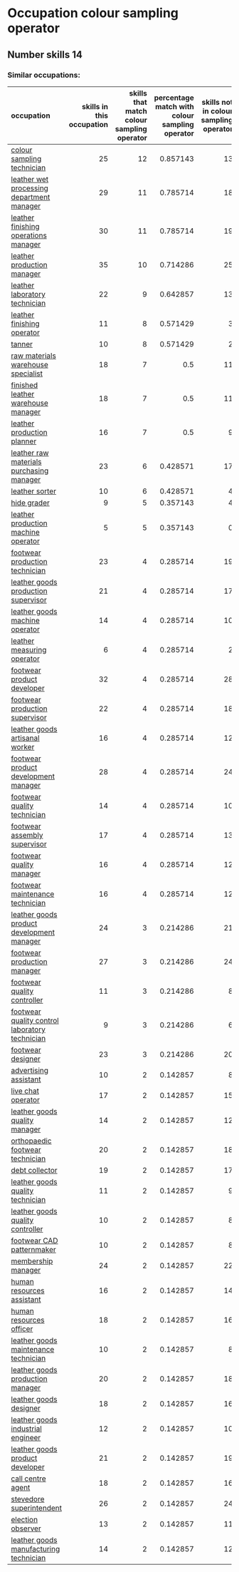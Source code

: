 # Occupation colour sampling operator
## Number skills 14
### Similar occupations:
| occupation                                                                                          |   skills in this occupation |   skills that match colour sampling operator |   percentage match with colour sampling operator |   skills not in colour sampling operator |
|:----------------------------------------------------------------------------------------------------|----------------------------:|---------------------------------------------:|-------------------------------------------------:|-----------------------------------------:|
| [colour sampling technician](colour_sampling_technician.md)                                         |                          25 |                                           12 |                                         0.857143 |                                       13 |
| [leather wet processing department manager](leather_wet_processing_department_manager.md)           |                          29 |                                           11 |                                         0.785714 |                                       18 |
| [leather finishing operations manager](leather_finishing_operations_manager.md)                     |                          30 |                                           11 |                                         0.785714 |                                       19 |
| [leather production manager](leather_production_manager.md)                                         |                          35 |                                           10 |                                         0.714286 |                                       25 |
| [leather laboratory technician](leather_laboratory_technician.md)                                   |                          22 |                                            9 |                                         0.642857 |                                       13 |
| [leather finishing operator](leather_finishing_operator.md)                                         |                          11 |                                            8 |                                         0.571429 |                                        3 |
| [tanner](tanner.md)                                                                                 |                          10 |                                            8 |                                         0.571429 |                                        2 |
| [raw materials warehouse specialist](raw_materials_warehouse_specialist.md)                         |                          18 |                                            7 |                                         0.5      |                                       11 |
| [finished leather warehouse manager](finished_leather_warehouse_manager.md)                         |                          18 |                                            7 |                                         0.5      |                                       11 |
| [leather production planner](leather_production_planner.md)                                         |                          16 |                                            7 |                                         0.5      |                                        9 |
| [leather raw materials purchasing manager](leather_raw_materials_purchasing_manager.md)             |                          23 |                                            6 |                                         0.428571 |                                       17 |
| [leather sorter](leather_sorter.md)                                                                 |                          10 |                                            6 |                                         0.428571 |                                        4 |
| [hide grader](hide_grader.md)                                                                       |                           9 |                                            5 |                                         0.357143 |                                        4 |
| [leather production machine operator](leather_production_machine_operator.md)                       |                           5 |                                            5 |                                         0.357143 |                                        0 |
| [footwear production technician](footwear_production_technician.md)                                 |                          23 |                                            4 |                                         0.285714 |                                       19 |
| [leather goods production supervisor](leather_goods_production_supervisor.md)                       |                          21 |                                            4 |                                         0.285714 |                                       17 |
| [leather goods machine operator](leather_goods_machine_operator.md)                                 |                          14 |                                            4 |                                         0.285714 |                                       10 |
| [leather measuring operator](leather_measuring_operator.md)                                         |                           6 |                                            4 |                                         0.285714 |                                        2 |
| [footwear product developer](footwear_product_developer.md)                                         |                          32 |                                            4 |                                         0.285714 |                                       28 |
| [footwear production supervisor](footwear_production_supervisor.md)                                 |                          22 |                                            4 |                                         0.285714 |                                       18 |
| [leather goods artisanal worker](leather_goods_artisanal_worker.md)                                 |                          16 |                                            4 |                                         0.285714 |                                       12 |
| [footwear product development manager](footwear_product_development_manager.md)                     |                          28 |                                            4 |                                         0.285714 |                                       24 |
| [footwear quality technician](footwear_quality_technician.md)                                       |                          14 |                                            4 |                                         0.285714 |                                       10 |
| [footwear assembly supervisor](footwear_assembly_supervisor.md)                                     |                          17 |                                            4 |                                         0.285714 |                                       13 |
| [footwear quality manager](footwear_quality_manager.md)                                             |                          16 |                                            4 |                                         0.285714 |                                       12 |
| [footwear maintenance technician](footwear_maintenance_technician.md)                               |                          16 |                                            4 |                                         0.285714 |                                       12 |
| [leather goods product development manager](leather_goods_product_development_manager.md)           |                          24 |                                            3 |                                         0.214286 |                                       21 |
| [footwear production manager](footwear_production_manager.md)                                       |                          27 |                                            3 |                                         0.214286 |                                       24 |
| [footwear quality controller](footwear_quality_controller.md)                                       |                          11 |                                            3 |                                         0.214286 |                                        8 |
| [footwear quality control laboratory technician](footwear_quality_control_laboratory_technician.md) |                           9 |                                            3 |                                         0.214286 |                                        6 |
| [footwear designer](footwear_designer.md)                                                           |                          23 |                                            3 |                                         0.214286 |                                       20 |
| [advertising assistant](advertising_assistant.md)                                                   |                          10 |                                            2 |                                         0.142857 |                                        8 |
| [live chat operator](live_chat_operator.md)                                                         |                          17 |                                            2 |                                         0.142857 |                                       15 |
| [leather goods quality manager](leather_goods_quality_manager.md)                                   |                          14 |                                            2 |                                         0.142857 |                                       12 |
| [orthopaedic footwear technician](orthopaedic_footwear_technician.md)                               |                          20 |                                            2 |                                         0.142857 |                                       18 |
| [debt collector](debt_collector.md)                                                                 |                          19 |                                            2 |                                         0.142857 |                                       17 |
| [leather goods quality technician](leather_goods_quality_technician.md)                             |                          11 |                                            2 |                                         0.142857 |                                        9 |
| [leather goods quality controller](leather_goods_quality_controller.md)                             |                          10 |                                            2 |                                         0.142857 |                                        8 |
| [footwear CAD patternmaker](footwear_CAD_patternmaker.md)                                           |                          10 |                                            2 |                                         0.142857 |                                        8 |
| [membership manager](membership_manager.md)                                                         |                          24 |                                            2 |                                         0.142857 |                                       22 |
| [human resources assistant](human_resources_assistant.md)                                           |                          16 |                                            2 |                                         0.142857 |                                       14 |
| [human resources officer](human_resources_officer.md)                                               |                          18 |                                            2 |                                         0.142857 |                                       16 |
| [leather goods maintenance technician](leather_goods_maintenance_technician.md)                     |                          10 |                                            2 |                                         0.142857 |                                        8 |
| [leather goods production manager](leather_goods_production_manager.md)                             |                          20 |                                            2 |                                         0.142857 |                                       18 |
| [leather goods designer](leather_goods_designer.md)                                                 |                          18 |                                            2 |                                         0.142857 |                                       16 |
| [leather goods industrial engineer](leather_goods_industrial_engineer.md)                           |                          12 |                                            2 |                                         0.142857 |                                       10 |
| [leather goods product developer](leather_goods_product_developer.md)                               |                          21 |                                            2 |                                         0.142857 |                                       19 |
| [call centre agent](call_centre_agent.md)                                                           |                          18 |                                            2 |                                         0.142857 |                                       16 |
| [stevedore superintendent](stevedore_superintendent.md)                                             |                          26 |                                            2 |                                         0.142857 |                                       24 |
| [election observer](election_observer.md)                                                           |                          13 |                                            2 |                                         0.142857 |                                       11 |
| [leather goods manufacturing technician](leather_goods_manufacturing_technician.md)                 |                          14 |                                            2 |                                         0.142857 |                                       12 |
